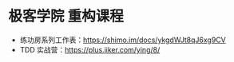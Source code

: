 # 极客学院 重构课程

- 练功房系列工作表：https://shimo.im/docs/ykgdWJt8qJ6xg9CV
- TDD 实战营：https://plus.jiker.com/ying/8/
